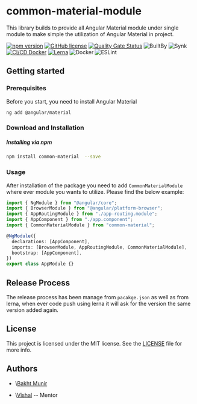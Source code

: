 # common-material-module

This library builds to provide all Angular Material module under single module to make simple the utilization of Angular Material in project.

[![npm version](https://badge.fury.io/js/%40angular%2Fcdk.svg)](https://www.npmjs.com/package/common-material) [![GitHub license](https://img.shields.io/badge/license-MIT-blue.svg)](https://github.com/olavoparno/jest-badges-readme/blob/master/LICENSE) [![Quality Gate Status](https://sonarcloud.io/api/project_badges/measure?project=BakhtMunirUet_common-material-module&metric=alert_status)](https://sonarcloud.io/summary/new_code?id=BakhtMunirUet_common-material-module) ![BuiltBy](https://img.shields.io/badge/TypeScript-Lovers-black.svg "img.shields.io") ![Synk](https://snyk.io/test/github/expressjs/express/4.x/badge.svg) [![CI/CD Docker](https://github.com/wnqueiroz/sonatype-nexus-repository-badge-generator/actions/workflows/ci-cd.yml/badge.svg?branch=main)](https://github.com/BakhtMunirUet/common-material-module/actions) [![Lerna](https://repology.org/badge/latest-versions/lerna.svg)](https://repology.org/project/lerna/versions) ![Docker](https://img.shields.io/badge/docker-%230db7ed.svg?style=for-the-badge&logo=docker&logoColor=white) ![ESLint](https://img.shields.io/badge/ESLint-4B3263?style=for-the-badge&logo=eslint&logoColor=white)

## Getting started

### Prerequisites

Before you start, you need to install Angular Material

```bash
ng add @angular/material
```

### Download and Installation

##### Installing via npm

```bash
npm install common-material  --save
```

### Usage

After installation of the package you need to add `CommonMaterialModule` where ever module you wants to utilize. Please find the below example:

```typescript
import { NgModule } from "@angular/core";
import { BrowserModule } from "@angular/platform-browser";
import { AppRoutingModule } from "./app-routing.module";
import { AppComponent } from "./app.component";
import { CommonMaterialModule } from "common-material";

@NgModule({
  declarations: [AppComponent],
  imports: [BrowserModule, AppRoutingModule, CommonMaterialModule],
  bootstrap: [AppComponent],
})
export class AppModule {}
```

## Release Process

The release process has been manage from `pacakge.json` as well as from lerna, when ever code push using lerna it will ask for the version the same version added again.

## License

This project is licensed under the MIT license. See the <a href="./LICENSE"> LICENSE</a> file for more info.</p>

## Authors

- \\[Bakht Munir](https://github.com/BakhtMunirUet?tab=repositories)

- \\[Vishal](https://github.com/vishalm?tab=repositories) -- Mentor
